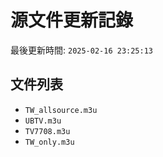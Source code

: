 # 源文件更新記錄

最後更新時間: `2025-02-16 23:25:13`

## 文件列表
- `TW_allsource.m3u`
- `UBTV.m3u`
- `TV7708.m3u`
- `TW_only.m3u`
